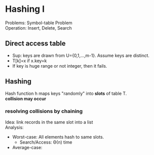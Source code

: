 # Hashing I
Problems: Symbol-table Problem  
Operation: Insert, Delete, Search
## Direct access table
- Sup: keys are drawn from U={0,1,...,m-1}. Assume keys are distinct.
- T[k]=x if x.key=k
- If key is huge range or not integer, then it fails.
## Hashing
Hash function h maps keys "randomly" into **slots** of table T.  
**collision may occur**  
### resolving collisions by chaining
Idea: link records in the same slot into a list  
Analysis:
- Worst-case: All elements hash to same slots.
  - Search/Access: Θ(n) time
- Average-case: 
